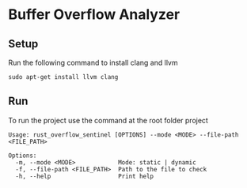 # Buffer Overflow Analyzer

## Setup
Run the following command to install clang and llvm 
```shell
sudo apt-get install llvm clang
```

## Run
To run the project use the command at the root folder project
```shell
Usage: rust_overflow_sentinel [OPTIONS] --mode <MODE> --file-path <FILE_PATH>

Options:
  -m, --mode <MODE>            Mode: static | dynamic
  -f, --file-path <FILE_PATH>  Path to the file to check
  -h, --help                   Print help
```
